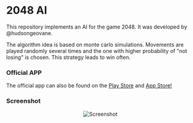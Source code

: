 # 2048 AI

This repository implements an AI for the game 2048. It was developed by @hudsongeovane.

The algorithm idea is based on monte carlo simulations. Movements are played randomly several times and the one with higher probability of "not losing" is chosen. This strategy leads to win often.

### Official APP

The official app can also be found on the [Play Store](https://play.google.com/store/apps/details?id=com.gabrielecirulli.app2048) and [App Store!](https://itunes.apple.com/us/app/2048-by-gabriele-cirulli/id868076805)


### Screenshot

<p align="center">
  <img src="https://cloud.githubusercontent.com/assets/1175750/8614312/280e5dc2-26f1-11e5-9f1f-5891c3ca8b26.png" alt="Screenshot"/>
</p>
